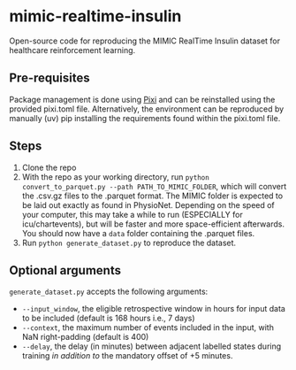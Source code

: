 # mimic-realtime-insulin
Open-source code for reproducing the MIMIC RealTime Insulin dataset for healthcare reinforcement learning.

## Pre-requisites
Package management is done using [Pixi](https://pixi.sh/latest/) and can be reinstalled using the provided pixi.toml file. Alternatively, the environment can be reproduced by manually (uv) pip installing the requirements found within the pixi.toml file.

## Steps
1. Clone the repo
2. With the repo as your working directory, run `python convert_to_parquet.py --path PATH_TO_MIMIC_FOLDER`, which will convert the .csv.gz files to the .parquet format. The MIMIC folder is expected to be laid out exactly as found in PhysioNet. Depending on the speed of your computer, this may take a while to run (ESPECIALLY for icu/chartevents), but will be faster and more space-efficient afterwards. You should now have a `data` folder containing the .parquet files.
3. Run `python generate_dataset.py` to reproduce the dataset.

## Optional arguments
`generate_dataset.py` accepts the following arguments:
- `--input_window`, the eligible retrospective window in hours for input data to be included (default is 168 hours i.e., 7 days)
- `--context`, the maximum number of events included in the input, with NaN right-padding (default is 400)
- `--delay`, the delay (in minutes) between adjacent labelled states during training *in addition to* the mandatory offset of +5 minutes.
